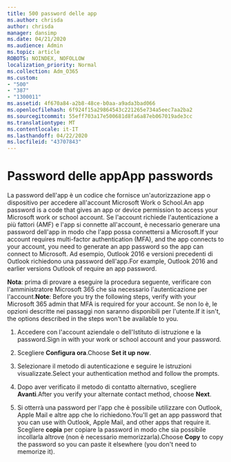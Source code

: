 ```yaml
---
title: 500 password delle app
ms.author: chrisda
author: chrisda
manager: dansimp
ms.date: 04/21/2020
ms.audience: Admin
ms.topic: article
ROBOTS: NOINDEX, NOFOLLOW
localization_priority: Normal
ms.collection: Adm_O365
ms.custom:
- "500"
- "387"
- "1300011"
ms.assetid: 4f670a84-a2b8-48ce-b0aa-a9ada3bad066
ms.openlocfilehash: 6f924f15a29864543c221265e734a5eec7aa2ba2
ms.sourcegitcommit: 55eff703a17e500681d8fa6a87eb067019ade3cc
ms.translationtype: MT
ms.contentlocale: it-IT
ms.lasthandoff: 04/22/2020
ms.locfileid: "43707843"
---
```

# <a name="app-passwords"></a><span data-ttu-id="787b2-102">Password delle app</span><span class="sxs-lookup"><span data-stu-id="787b2-102">App passwords</span></span>

<span data-ttu-id="787b2-103">La password dell'app è un codice che fornisce un'autorizzazione app o dispositivo per accedere all'account Microsoft Work o School.</span><span class="sxs-lookup"><span data-stu-id="787b2-103">An app password is a code that gives an app or device permission to access your Microsoft work or school account.</span></span> <span data-ttu-id="787b2-104">Se l'account richiede l'autenticazione a più fattori (AMF) e l'app si connette all'account, è necessario generare una password dell'app in modo che l'app possa connettersi a Microsoft.</span><span class="sxs-lookup"><span data-stu-id="787b2-104">If your account requires multi-factor authentication (MFA), and the app connects to your account, you need to generate an app password so the app can connect to Microsoft.</span></span> <span data-ttu-id="787b2-105">Ad esempio, Outlook 2016 e versioni precedenti di Outlook richiedono una password dell'app.</span><span class="sxs-lookup"><span data-stu-id="787b2-105">For example, Outlook 2016 and earlier versions Outlook of require an app password.</span></span>

 <span data-ttu-id="787b2-106">**Nota**: prima di provare a eseguire la procedura seguente, verificare con l'amministratore Microsoft 365 che sia necessario l'autenticazione per l'account.</span><span class="sxs-lookup"><span data-stu-id="787b2-106">**Note**: Before you try the following steps, verify with your Microsoft 365 admin that MFA is required for your account.</span></span> <span data-ttu-id="787b2-107">Se non lo è, le opzioni descritte nei passaggi non saranno disponibili per l'utente.</span><span class="sxs-lookup"><span data-stu-id="787b2-107">If it isn't, the options described in the steps won't be available to you.</span></span>

1. <span data-ttu-id="787b2-108">Accedere con l'account aziendale o dell'Istituto di istruzione e la password.</span><span class="sxs-lookup"><span data-stu-id="787b2-108">Sign in with your work or school account and your password.</span></span>

2. <span data-ttu-id="787b2-109">Scegliere **Configura ora**.</span><span class="sxs-lookup"><span data-stu-id="787b2-109">Choose **Set it up now**.</span></span>

3. <span data-ttu-id="787b2-110">Selezionare il metodo di autenticazione e seguire le istruzioni visualizzate.</span><span class="sxs-lookup"><span data-stu-id="787b2-110">Select your authentication method and follow the prompts.</span></span>

4. <span data-ttu-id="787b2-111">Dopo aver verificato il metodo di contatto alternativo, scegliere **Avanti**.</span><span class="sxs-lookup"><span data-stu-id="787b2-111">After you verify your alternate contact method, choose **Next**.</span></span>

5. <span data-ttu-id="787b2-112">Si otterrà una password per l'app che è possibile utilizzare con Outlook, Apple Mail e altre app che lo richiedono.</span><span class="sxs-lookup"><span data-stu-id="787b2-112">You'll get an app password that you can use with Outlook, Apple Mail, and other apps that require it.</span></span> <span data-ttu-id="787b2-113">Scegliere **copia** per copiare la password in modo che sia possibile incollarla altrove (non è necessario memorizzarla).</span><span class="sxs-lookup"><span data-stu-id="787b2-113">Choose **Copy** to copy the password so you can paste it elsewhere (you don't need to memorize it).</span></span>
